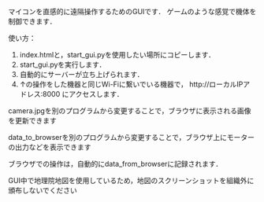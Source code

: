 マイコンを直感的に遠隔操作するためのGUIです．
ゲームのような感覚で機体を制御できます．

使い方：
1. index.htmlと，start_gui.pyを使用したい場所にコピーします．
2. start_gui.pyを実行します．
3. 自動的にサーバーが立ち上げられます．
4. ↑の操作をした機器と同じWi-Fiに繋いでいる機器で， http://ローカルIPアドレス:8000 にアクセスします．

camera.jpgを別のプログラムから変更することで，ブラウザに表示される画像を更新できます

data_to_browserを別のプログラムから変更することで，ブラウザ上にモーターの出力などを表示できます

ブラウザでの操作は，自動的にdata_from_browserに記録されます．

GUI中で地理院地図を使用しているため，地図のスクリーンショットを組織外に頒布しないでください